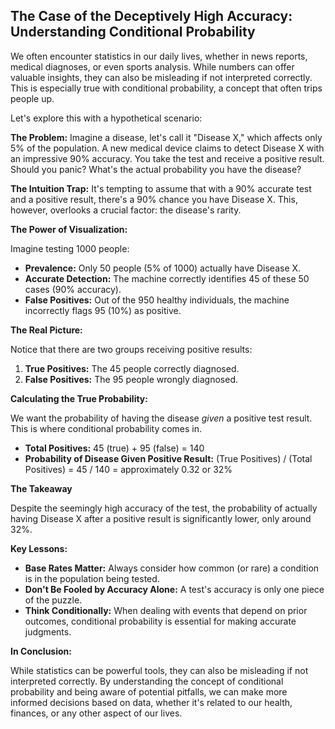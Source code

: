 ## The Case of the Deceptively High Accuracy:  Understanding Conditional Probability

We often encounter statistics in our daily lives, whether in news reports, medical diagnoses, or even sports analysis. While numbers can offer valuable insights, they can also be misleading if not interpreted correctly. This is especially true with conditional probability, a concept that often trips people up.

Let's explore this with a hypothetical scenario:

**The Problem:** Imagine a disease, let's call it "Disease X," which affects only 5% of the population. A new medical device claims to detect Disease X with an impressive 90% accuracy. You take the test and receive a positive result.  Should you panic? What's the actual probability you have the disease?

**The Intuition Trap:** It's tempting to assume that with a 90% accurate test and a positive result, there's a 90% chance you have Disease X. This, however, overlooks a crucial factor: the disease's rarity.

**The Power of Visualization:**

Imagine testing 1000 people:

* **Prevalence:**  Only 50 people (5% of 1000) actually have Disease X.
* **Accurate Detection:** The machine correctly identifies 45 of these 50 cases (90% accuracy).
* **False Positives:**  Out of the 950 healthy individuals, the machine incorrectly flags 95 (10%) as positive.

**The Real Picture:**

Notice that there are two groups receiving positive results:

1. **True Positives:** The 45 people correctly diagnosed.
2. **False Positives:** The 95 people wrongly diagnosed.

**Calculating the True Probability:**

We want the probability of having the disease *given* a positive test result. This is where conditional probability comes in.

* **Total Positives:** 45 (true) + 95 (false) = 140 
* **Probability of Disease Given Positive Result:** (True Positives) / (Total Positives) = 45 / 140 =  approximately 0.32 or 32%

**The Takeaway**

Despite the seemingly high accuracy of the test, the probability of actually having Disease X after a positive result is significantly lower, only around 32%.  

**Key Lessons:**

* **Base Rates Matter:**  Always consider how common (or rare) a condition is in the population being tested.
* **Don't Be Fooled by Accuracy Alone:**  A test's accuracy is only one piece of the puzzle.
* **Think Conditionally:**  When dealing with events that depend on prior outcomes,  conditional probability is essential for making accurate judgments.

**In Conclusion:**

While statistics can be powerful tools, they can also be misleading if not interpreted correctly. By understanding the concept of conditional probability and being aware of potential pitfalls, we can make more informed decisions based on data, whether it's related to our health, finances, or any other aspect of our lives.
